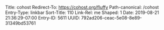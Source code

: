 Title: cohost
Redirect-To: https://cohost.org/fluffy
Path-canonical: /cohost
Entry-Type: linkbar
Sort-Title: 110
Link-Rel: me
Shaped: 1
Date: 2019-08-21 21:36:29-07:00
Entry-ID: 5611
UUID: 792ad206-ceac-5e08-8e89-31349bd53761

